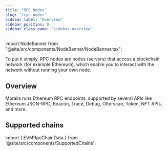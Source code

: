 ```yaml
---
title: "RPC Nodes"
slug: "/rpc-nodes"
sidebar_label: "Overview"
sidebar_position: 0
sidebar_class_name: "sidebar-overview"
---
```


import NodeBanner from "@site/src/components/NodeBanner/NodeBanner.tsx";

<NodeBanner />

To put it simply, RPC nodes are nodes (servers) that access a blockchain network (for example Ethereum), which enable you to interact with the network without running your own node.

## Overview

Moralis runs Ethereum RPC endpoints, supported by several APIs like Ethereum JSON-RPC, Beacon, Trace, Debug, Otterscan, Token, NFT APIs, and more.

## Supported chains

import { EVMRpcChainData } from '@site/src/components/SupportedChains';

<EVMRpcChainData/>

